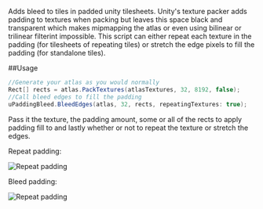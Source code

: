 Adds bleed to tiles in padded unity tilesheets. Unity's texture packer adds padding to textures when packing but leaves this space black and transparent which makes mipmapping the atlas or even using bilinear or trilinear filterint impossible. This script can either repeat each texture in the padding (for tilesheets of repeating tiles) or stretch the edge pixels to fill the padding (for standalone tiles).

##Usage

```c#
//Generate your atlas as you would normally
Rect[] rects = atlas.PackTextures(atlasTextures, 32, 8192, false);
//Call bleed edges to fill the padding
uPaddingBleed.BleedEdges(atlas, 32, rects, repeatingTextures: true);
```

Pass it the texture, the padding amount, some or all of the rects to apply padding fill to and lastly whether or not to repeat the texture or stretch the edges.

Repeat padding:

![Repeat padding](http://alexstv.com/images/repeat_padding.png)

Bleed padding:

![Repeat padding](http://alexstv.com/images/bleed_padding.png)
